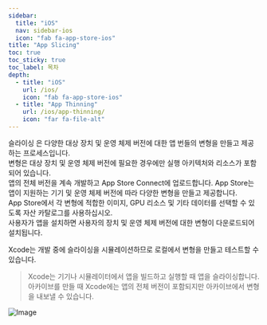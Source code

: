 ```yaml
---
sidebar:
  title: "iOS"
  nav: sidebar-ios
  icon: "fab fa-app-store-ios"
title: "App Slicing"
toc: true
toc_sticky: true
toc_label: 목차
depth: 
  - title: "iOS"
    url: /ios/
    icon: "fab fa-app-store-ios"
  - title: "App Thinning"
    url: /ios/app-thinning/
    icon: "far fa-file-alt"
---
```


슬라이싱 은 다양한 대상 장치 및 운영 체제 버전에 대한 앱 번들의 변형을 만들고 제공하는 프로세스입니다.   
변형은 대상 장치 및 운영 체제 버전에 필요한 경우에만 실행 아키텍처와 리소스가 포함되어 있습니다.   
앱의 전체 버전을 계속 개발하고 App Store Connect에 업로드합니다. App Store는 앱이 지원하는 기기 및 운영 체제 버전에 따라 다양한 변형을 만들고 제공합니다.   
App Store에서 각 변형에 적합한 이미지, GPU 리소스 및 기타 데이터를 선택할 수 있도록 자산 카탈로그를 사용하십시오.  
사용자가 앱을 설치하면 사용자의 장치 및 운영 체제 버전에 대한 변형이 다운로드되어 설치됩니다.  

Xcode는 개발 중에 슬라이싱을 시뮬레이션하므로 로컬에서 변형을 만들고 테스트할 수 있습니다. 
>Xcode는 기기나 시뮬레이터에서 앱을 빌드하고 실행할 때 앱을 슬라이싱합니다.<br/>
아카이브를 만들 때 Xcode에는 앱의 전체 버전이 포함되지만 아카이브에서 변형을 내보낼 수 있습니다.

![Image](https://help.apple.com/xcode/mac/current/en.lproj/Art/app_thinning_2x.png)
